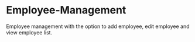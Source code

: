 # Employee-Management
Employee management with the option to add employee, edit employee and view employee list.
